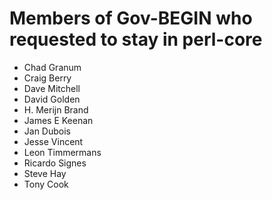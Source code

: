 # Members of Gov-BEGIN who requested to stay in perl-core

* Chad Granum
* Craig Berry
* Dave Mitchell
* David Golden
* H. Merijn Brand
* James E Keenan
* Jan Dubois
* Jesse Vincent
* Leon Timmermans
* Ricardo Signes
* Steve Hay
* Tony Cook
